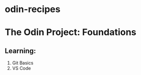 # odin-recipes
<h1>The Odin Project: Foundations</h1>
<h2>Learning:</h2>
<ol>
  <li>Git Basics</li>
  <li>VS Code</li>
</ol>

